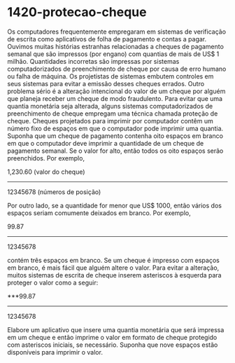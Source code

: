 # 1420-protecao-cheque
Os computadores frequentemente empregaram em sistemas de verificação de escrita como aplicativos de folha de
pagamento e contas a pagar. Ouvimos muitas histórias estranhas relacionadas a cheques de pagamento semanal que são impressos (por
engano) com quantias de mais de US$ 1 milhão. Quantidades incorretas são impressas por sistemas computadorizados de preenchimento
de cheque por causa de erro humano ou falha de máquina. Os projetistas de sistemas embutem controles em seus sistemas para evitar a
emissão desses cheques errados.
Outro problema sério é a alteração intencional do valor de um cheque por alguém que planeja receber um cheque de modo fraudulento. Para evitar que uma quantia monetária seja alterada, alguns sistemas computadorizados de preenchimento de cheque empregam uma
técnica chamada proteção de cheque. Cheques projetados para imprimir por computador contêm um número fixo de espaços em que o
computador pode imprimir uma quantia. Suponha que um cheque de pagamento contenha oito espaços em branco em que o computador
deve imprimir a quantidade de um cheque de pagamento semanal. Se o valor for alto, então todos os oito espaços serão preenchidos. Por
exemplo,

1,230.60 (valor do cheque)

--------

12345678 (números de posição)

Por outro lado, se a quantidade for menor que US$ 1000, então vários dos espaços seriam comumente deixados em branco. Por exemplo,

99.87

--------

12345678

contém três espaços em branco. Se um cheque é impresso com espaços em branco, é mais fácil que alguém altere o valor. Para evitar a alteração, muitos sistemas de escrita de cheque inserem asteriscos à esquerda para proteger o valor como a seguir:

***99.87

--------

12345678

Elabore um aplicativo que insere uma quantia monetária que será impressa em um cheque e então imprime o valor em formato de cheque
protegido com asteriscos iniciais, se necessário. Suponha que nove espaços estão disponíveis para imprimir o valor.
